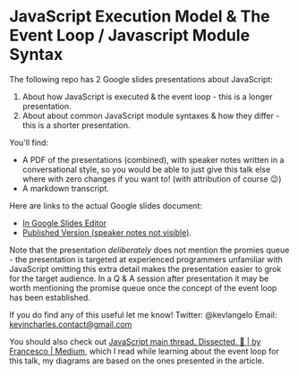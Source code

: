 # JavaScript Execution Model & The Event Loop / Javascript Module Syntax

The following repo has 2 Google slides presentations about JavaScript:
1. About how JavaScript is executed & the event loop - this is a longer presentation.
2. About about common JavaScript module syntaxes & how they differ - this is a shorter presentation.

You'll find:
- A PDF of the presentations (combined), with speaker notes written in a conversational style, so you would be able to just give this talk else where with zero changes if you want to! (with attribution of course :wink:)
- A markdown transcript.

Here are links to the actual Google slides document:
- [In Google Slides Editor](https://docs.google.com/presentation/d/1CptgMN0vDR-JqUPCqh4wNjmyN5zgOixdV8t_YflUu28/edit?usp=sharing)
- [Published Version (speaker notes not visible)](https://docs.google.com/presentation/d/e/2PACX-1vSPfbOEpKppBC-6c_Wwb9pFU6umFWCnvpQnLQkN_jBoE1HNVHEG9OKFNp8fBA-dAhD-4w25MiwDFH-y/pub?start=false&loop=false&delayms=3000).

Note that the presentation *deliberately* does not mention the promies queue - the presentation is targeted at experienced programmers unfamiliar with JavaScript omitting this extra detail makes the presentation easier to grok for the target audience. In a Q & A session after presentation it may be worth mentioning the promise queue once the concept of the event loop has been established.

If you do find any of this useful let me know!
Twitter: @kevlangelo
Email: kevincharles.contact@gmail.com

You should also check out [JavaScript main thread. Dissected. 🔬 | by Francesco | Medium](https://medium.com/@francesco_rizzi/javascript-main-thread-dissected-43c85fce7e23), which I read while learning about the event loop for this talk, my diagrams are based on the ones presented in the article.
